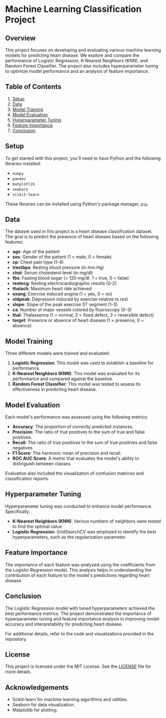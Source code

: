 # Machine Learning Classification Project

## Overview

This project focuses on developing and evaluating various machine learning models for predicting heart disease. We explore and compare the performance of Logistic Regression, K-Nearest Neighbors (KNN), and Random Forest Classifier. The project also includes hyperparameter tuning to optimize model performance and an analysis of feature importance.

## Table of Contents

1. [Setup](#setup)
2. [Data](#data)
3. [Model Training](#model-training)
4. [Model Evaluation](#model-evaluation)
5. [Hyperparameter Tuning](#hyperparameter-tuning)
6. [Feature Importance](#feature-importance)
7. [Conclusion](#conclusion)

## Setup

To get started with this project, you'll need to have Python and the following libraries installed:

- `numpy`
- `pandas`
- `matplotlib`
- `seaborn`
- `scikit-learn`

These libraries can be installed using Python's package manager, `pip`.

## Data

The dataset used in this project is a heart disease classification dataset. The goal is to predict the presence of heart disease based on the following features:

- **age**: Age of the patient
- **sex**: Gender of the patient (1 = male, 0 = female)
- **cp**: Chest pain type (1-4)
- **trestbps**: Resting blood pressure (in mm Hg)
- **chol**: Serum cholesterol level (in mg/dl)
- **fbs**: Fasting blood sugar (> 120 mg/dl, 1 = true, 0 = false)
- **restecg**: Resting electrocardiographic results (0-2)
- **thalach**: Maximum heart rate achieved
- **exang**: Exercise induced angina (1 = yes, 0 = no)
- **oldpeak**: Depression induced by exercise relative to rest
- **slope**: Slope of the peak exercise ST segment (1-3)
- **ca**: Number of major vessels colored by fluoroscopy (0-3)
- **thal**: Thalassemia (1 = normal, 2 = fixed defect, 3 = reversible defect)
- **target**: Presence or absence of heart disease (1 = presence, 0 = absence)

## Model Training

Three different models were trained and evaluated:

1. **Logistic Regression**: This model was used to establish a baseline for performance.
2. **K-Nearest Neighbors (KNN)**: This model was evaluated for its performance and compared against the baseline.
3. **Random Forest Classifier**: This model was tested to assess its effectiveness in predicting heart disease.

## Model Evaluation

Each model's performance was assessed using the following metrics:

- **Accuracy**: The proportion of correctly predicted instances.
- **Precision**: The ratio of true positives to the sum of true and false positives.
- **Recall**: The ratio of true positives to the sum of true positives and false negatives.
- **F1 Score**: The harmonic mean of precision and recall.
- **ROC AUC Score**: A metric that evaluates the model's ability to distinguish between classes.

Evaluation also included the visualization of confusion matrices and classification reports.

## Hyperparameter Tuning

Hyperparameter tuning was conducted to enhance model performance. Specifically:

- **K-Nearest Neighbors (KNN)**: Various numbers of neighbors were tested to find the optimal value.
- **Logistic Regression**: GridSearchCV was employed to identify the best hyperparameters, such as the regularization parameter.

## Feature Importance

The importance of each feature was analyzed using the coefficients from the Logistic Regression model. This analysis helps in understanding the contribution of each feature to the model's predictions regarding heart disease.

## Conclusion

The Logistic Regression model with tuned hyperparameters achieved the best performance metrics. The project demonstrated the importance of hyperparameter tuning and feature importance analysis in improving model accuracy and interpretability for predicting heart disease.

For additional details, refer to the code and visualizations provided in the repository.

## License

This project is licensed under the MIT License. See the [LICENSE](LICENSE) file for more details.

## Acknowledgements

- Scikit-learn for machine learning algorithms and utilities.
- Seaborn for data visualization.
- Matplotlib for plotting.
